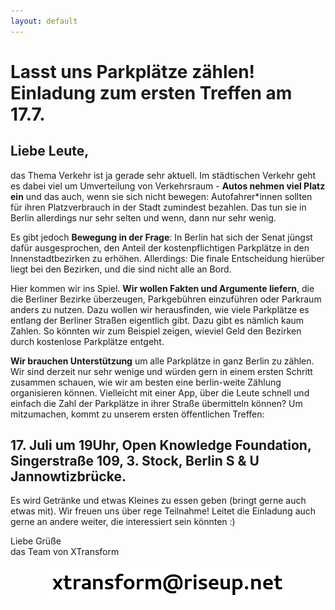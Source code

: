 ```yaml
---
layout: default
---
```


# Lasst uns Parkplätze zählen! Einladung zum ersten Treffen am 17.7.

<p/>

## Liebe Leute,

das Thema Verkehr ist ja gerade sehr aktuell. Im städtischen
Verkehr geht es dabei viel um Umverteilung von Verkehrsraum - __Autos nehmen viel
Platz ein__ und das auch, wenn sie sich nicht bewegen: Autofahrer*innen sollten
für ihren Platzverbrauch in der Stadt zumindest bezahlen. Das tun sie in Berlin
allerdings nur sehr selten und wenn, dann nur sehr wenig.

Es gibt jedoch __Bewegung in der Frage__: In Berlin hat sich der Senat jüngst dafür ausgesprochen,
den Anteil der kostenpflichtigen Parkplätze in den Innenstadtbezirken zu
erhöhen. Allerdings: Die finale Entscheidung hierüber liegt bei den Bezirken,
und die sind nicht alle an Bord.

Hier kommen wir ins Spiel. __Wir wollen Fakten und Argumente liefern__, die die
Berliner Bezirke überzeugen, Parkgebühren einzuführen oder Parkraum anders zu
nutzen. Dazu wollen wir herausfinden, wie viele Parkplätze es entlang der
Berliner Straßen eigentlich gibt. Dazu gibt es nämlich kaum Zahlen. So könnten
wir zum Beispiel zeigen, wieviel Geld den Bezirken durch kostenlose Parkplätze
entgeht.

__Wir brauchen Unterstützung__ um alle Parkplätze in ganz Berlin zu
zählen. Wir sind derzeit nur sehr wenige und würden gern in einem ersten Schritt
zusammen schauen, wie wir am besten eine berlin-weite Zählung organisieren
können. Vielleicht mit einer App, über die Leute schnell und einfach die Zahl
der Parkplätze in ihrer Straße übermitteln können? Um mitzumachen, kommt zu
unserem ersten öffentlichen Treffen: 
## 17. Juli um 19Uhr, Open Knowledge Foundation, Singerstraße 109, 3. Stock, Berlin S & U Jannowtizbrücke.

Es wird Getränke und etwas Kleines zu essen geben (bringt gerne auch etwas
mit). Wir freuen uns über rege Teilnahme! Leitet die Einladung auch gerne an
andere weiter, die interessiert sein könnten :) 

  Liebe Grüße
  <br/>
  das Team von XTransform

<div align="center">
  <img src="/assets/images/xtransform-email.png">
</div>
